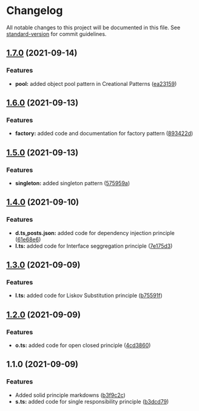 # Changelog

All notable changes to this project will be documented in this file. See [standard-version](https://github.com/conventional-changelog/standard-version) for commit guidelines.

## [1.7.0](https://github.com/tummalah/designPatterns-principles/compare/v1.6.0...v1.7.0) (2021-09-14)


### Features

* **pool:** added object pool pattern in Creational Patterns ([ea23159](https://github.com/tummalah/designPatterns-principles/commit/ea2315979160be06bd73be031b9df242922ef2c0))

## [1.6.0](https://github.com/tummalah/designPatterns-principles/compare/v1.5.0...v1.6.0) (2021-09-13)


### Features

* **factory:** added code and documentation for factory pattern ([893422d](https://github.com/tummalah/designPatterns-principles/commit/893422d03add0f6bfbbf328f5171928c70e7378b))

## [1.5.0](https://github.com/tummalah/designPatterns-principles/compare/v1.4.0...v1.5.0) (2021-09-13)


### Features

* **singleton:** added singleton pattern ([575959a](https://github.com/tummalah/designPatterns-principles/commit/575959a0c74c51c2b250ae8c4a04eb73ce84350a))

## [1.4.0](https://github.com/tummalah/designPatterns-principles/compare/v1.3.0...v1.4.0) (2021-09-10)


### Features

* **d.ts,posts.json:** added code for dependency injection principle ([61e68e6](https://github.com/tummalah/designPatterns-principles/commit/61e68e6e9da8d6d555e91ced9888fc77a341d9fe))
* **l.ts:** added code for Interface seggregation principle ([7e175d3](https://github.com/tummalah/designPatterns-principles/commit/7e175d37665d2c6c0e66e2baf26759e80496a912))

## [1.3.0](https://github.com/tummalah/designPatterns-principles/compare/v1.2.0...v1.3.0) (2021-09-09)


### Features

* **l.ts:** added code for Liskov Substitution principle ([b75591f](https://github.com/tummalah/designPatterns-principles/commit/b75591f7da55436fb74c77413214f6da18591f84))

## [1.2.0](https://github.com/tummalah/designPatterns-principles/compare/v1.1.0...v1.2.0) (2021-09-09)


### Features

* **o.ts:** added code for open closed principle ([4cd3860](https://github.com/tummalah/designPatterns-principles/commit/4cd386065e6a463d502860e190130508918c97a8))

## 1.1.0 (2021-09-09)


### Features

* Added solid principle markdowns ([b3f9c2c](https://github.com/tummalah/designPatterns-principles/commit/b3f9c2c2243e676bdb25bae0d2d7cb1bc77226ed))
* **s.ts:** added code for single responsibility principle ([b3dcd79](https://github.com/tummalah/designPatterns-principles/commit/b3dcd796703a3297928492837b65f7638f714d0e))
